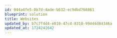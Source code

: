 ```yaml
---
id: 044a4fe5-0b7d-4ade-b632-ec9dbd768861
blueprint: solution
title: Websites
updated_by: b7c7f4d4-e810-47c4-8310-994d4d84346a
updated_at: 1724241642
---
```

